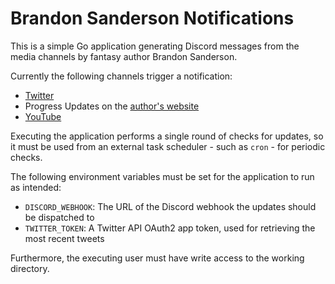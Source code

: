 Brandon Sanderson Notifications
===============================

This is a simple Go application generating Discord messages from the media channels by fantasy author Brandon Sanderson.

Currently the following channels trigger a notification:
 * [Twitter](https://twitter.com/BrandSanderson)
 * Progress Updates on the [author's website](https://brandonsanderson.com)
 * [YouTube](https://www.youtube.com/channel/UC3g-w83Cb5pEAu5UmRrge-A)

Executing the application performs a single round of checks for updates, so it must be used from
an external task scheduler - such as `cron` - for periodic checks.

The following environment variables must be set for the application to run as intended:
 * `DISCORD_WEBHOOK`: The URL of the Discord webhook the updates should be dispatched to
 * `TWITTER_TOKEN`: A Twitter API OAuth2 app token, used for retrieving the most recent tweets

Furthermore, the executing user must have write access to the working directory.